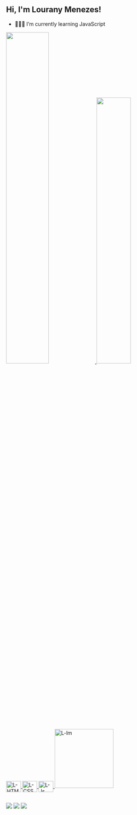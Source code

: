 ## Hi, I'm Lourany Menezes!

- 👩🏽‍💻 I’m currently learning JavaScript

<div>
  <a href="hhttps://github.com/loupmz">
    <img width="48%"src="https://github-readme-stats.vercel.app/api?username=loupmz&show_icons=true&theme=tokyonight">
    <img width="43%"src="https://github-readme-stats.vercel.app/api/top-langs/?username=loupmz&layout=compact&show_icons=true&theme=tokyonight">
 </div>
  <div style="display: inline_block"><br>
    <img align="center" alt="L-HTML" height="30" width="40" src="https://cdn.jsdelivr.net/gh/devicons/devicon/icons/html5/html5-original.svg">
    <img align="center" alt="L-CSS" height="30" width="40" src="https://cdn.jsdelivr.net/gh/devicons/devicon/icons/css3/css3-original.svg">
    <img align="center" alt="L-Js" height="30" width="40" src="https://cdn.jsdelivr.net/gh/devicons/devicon/icons/javascript/javascript-original.svg">
    <img aling="right" height="160" width="160" alt="L-lm" src="https://cdn.discordapp.com/attachments/928408799960776747/1092864911165632593/Design_sem_nome.gif">
  </div>
  
  ##
  
  <div>
    <a href = "mailto:lourany10@gmail.com"><img src="https://img.shields.io/badge/Gmail-D14836?style=for-the-badge&logo=gmail&logoColor=white" target="_blank"></a>
    <a href="https://www.instagram.com/https_loupm/"><img src="https://img.shields.io/badge/Instagram-E4405F?style=for-the-badge&logo=instagram&logoColor=white" target="_blank"></a>
    <a href="https://discord.com/channels/@me"><img src="https://img.shields.io/badge/Discord-7289DA?style=for-the-badge&logo=discord&logoColor=white" target="_blank"></a>
